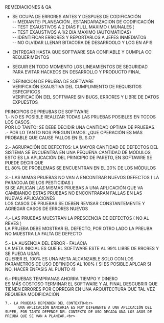 REMEDIACIONES & QA

* SE OCUPA DE ERRORES ANTES Y DESPUES DE CODIFICACIÓN<br>
  -- MEDIANTE: PLANEACIÓN , ESTANDARAZACION DE CODIFICACIÓN<br>
  -- TEST EXAUSTIVOS A 2 DIAS FULL MAXIMO ( MUNALES )<br>
  -- TEST EXAUSTIVOS A 1/2 DIA MAXIMO  (AUTOMATICAS)<br>
  -- IDENTIFICAR ERRORES Y REPORTARLOS A JEFES INMEDIATOS<br>
  -- NO OLVIDAR LLENAR BITACORA DE DESARROOLO Y LOG EN APIS<br>

* ENTREGAR HASTA QUE SOFTWARE SEA CONFIABLE Y CUMPLA CO REQUERIMENTOS
* SEGUIR EN TODO MOMENTO LOS LINEAMIENTOS DE SEGURIDAD PARA EVITAR HACKEOS EN DESARROLLO Y PRODUCTO FINAL

* DEFINICION DE PRUEBA DE SOFTWARE<br>
    VERIFICAIÓN EXAUSTIVA DEL CUMPLIMIENTO DE REQUISITOS ESPECIFICOS<br>
    VERIFICACIÓN DEL SOFTWARE SIN BUGS, ERRORES Y LIBRE DE DATOS EXPUESTOS<br>

PRINCIPIOS DE PREUBAS DE SOFTWARE<br>
  1.- NO ES POSIBLE REALIZAR TODAS LAS PRUEBAS POSIBLES EN TODOS LOS CASOS.<br>
      POR LO TANTO:  SE DEBE DECIDIR UNA CANTIDAD OPTIMA DE PRUEBAS.<br>
      .- POR LO TANTO NOS PREGUNTAMOS: ¿QUE OPERACIÓN ES MÁS PROBABLE QUE CAUSE FALLOS EN EL S.O.?<br>
  
  2.- AGRUPACIÓN DE DEFECTOS: LA MAYOR CANTIDAD DE DEFECTOS DEL SISTEMA SE ENCUENTRA EN UNA PEQUEÑA CANTIDAD DE MÓDULOS<br>
      ESTO ES LA APLICACIÓN DEL PRINCIPIO DE PARETO, EN SOFTAWRE SE PUEDE DECIR QUE <br>
      EL 80% DE PROBLEMAS SE ENCUENTRAN EN EL 20% DE LOS MÓDULOS<br>

  3.- LAS MIMAS PRUEBAS NO VAN A ENCONTRAR NUEVOS DEFECTOS ( LA PARADOJA DE LOS PESTICIDAS )<br>
      SI SE APLICAN LAS MISMAS PRUEBAS A UNA APLICACIÓN QUE VA CAMBIANDO ESTAS PRUEBAS NO ENCONTRARAN FALLAS EN LAS NUEVAS APLICACIONES<br>
      LOS CASOS DE PRUEBAS SE DEBEN REVISAR CONSTANTEMENTE Y AGREGAR CASOS DE ERRORES NUEVOS <br>

  4.- LAS PRUEBAS MUESTRAN LA PRESCENCIA DE DEFECTOS ( NO AL REVES )<br>
      LA PRUEBA DEBE MOSTRAR EL DEFECTO, POR OTRO LADO LA PREUBA NO MUESTRA LA FALTA DE DEFECTO<br>

  5.- LA AUSENCIA DEL ERROR - FALACIA<br>
      LA META INICIAL ES QUE EL SOFTWARE ESTE AL 99% LIBRE DE RRORES Y SE PUEDA USAR.  <br>
      QUERER EL 100% ES UNA META ALCANZABLE SOLO CON LOS PARAMETROS DE USO DEFINIDOS AL 100% ( SI ES POSIBLE APLCAR SI NO, HACER ENFASIS AL PUNTO 4)<br>

  6.- PRUEBAS TEMPRANAS AHORRA TIEMPO Y DINERO<br>
      ES MÁS COSTOSO TERMINAR EL SOFTWARE Y AL FINAL DESCUBRIR QUE TIENEN ERRORES POR CORREGIR EN UNA ARQUITECTURA QUE TAL VEZ REQUIERA MODIFICACIÓN<br>
  
    7.- LA PRUEBAS DEPENDEN DEL CONTEXTO<br>
          UNA APLICACIÓN BANCARIA ES MUY DIFERENTE A UNA APLICACIÓN DEL SUPER, POR TANTO DEPENDE DEL CONTEXTO DE USO DECADA UNA LOS ASOS DE PREUBA QUE SE VAN A PLANEAR.<br>





